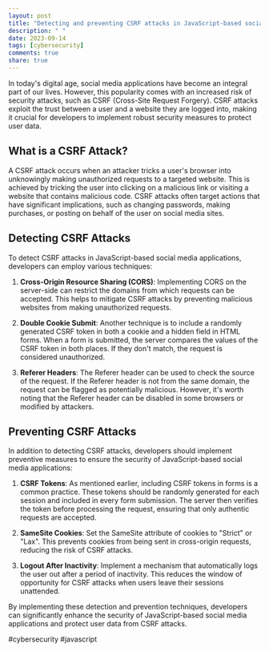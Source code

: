 ```yaml
---
layout: post
title: "Detecting and preventing CSRF attacks in JavaScript-based social media applications"
description: " "
date: 2023-09-14
tags: [cybersecurity]
comments: true
share: true
---
```


In today's digital age, social media applications have become an integral part of our lives. However, this popularity comes with an increased risk of security attacks, such as CSRF (Cross-Site Request Forgery). CSRF attacks exploit the trust between a user and a website they are logged into, making it crucial for developers to implement robust security measures to protect user data.

## What is a CSRF Attack?

A CSRF attack occurs when an attacker tricks a user's browser into unknowingly making unauthorized requests to a targeted website. This is achieved by tricking the user into clicking on a malicious link or visiting a website that contains malicious code. CSRF attacks often target actions that have significant implications, such as changing passwords, making purchases, or posting on behalf of the user on social media sites.

## Detecting CSRF Attacks

To detect CSRF attacks in JavaScript-based social media applications, developers can employ various techniques:

1. **Cross-Origin Resource Sharing (CORS)**: Implementing CORS on the server-side can restrict the domains from which requests can be accepted. This helps to mitigate CSRF attacks by preventing malicious websites from making unauthorized requests.

2. **Double Cookie Submit**: Another technique is to include a randomly generated CSRF token in both a cookie and a hidden field in HTML forms. When a form is submitted, the server compares the values of the CSRF token in both places. If they don't match, the request is considered unauthorized.

3. **Referer Headers**: The Referer header can be used to check the source of the request. If the Referer header is not from the same domain, the request can be flagged as potentially malicious. However, it's worth noting that the Referer header can be disabled in some browsers or modified by attackers.

## Preventing CSRF Attacks

In addition to detecting CSRF attacks, developers should implement preventive measures to ensure the security of JavaScript-based social media applications:

1. **CSRF Tokens**: As mentioned earlier, including CSRF tokens in forms is a common practice. These tokens should be randomly generated for each session and included in every form submission. The server then verifies the token before processing the request, ensuring that only authentic requests are accepted.

2. **SameSite Cookies**: Set the SameSite attribute of cookies to "Strict" or "Lax". This prevents cookies from being sent in cross-origin requests, reducing the risk of CSRF attacks.

3. **Logout After Inactivity**: Implement a mechanism that automatically logs the user out after a period of inactivity. This reduces the window of opportunity for CSRF attacks when users leave their sessions unattended.

By implementing these detection and prevention techniques, developers can significantly enhance the security of JavaScript-based social media applications and protect user data from CSRF attacks.

#cybersecurity #javascript